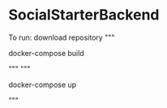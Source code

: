 # SocialStarterBackend

To run:
download repository
"""

docker-compose build

"""
"""

docker-compose up

"""
